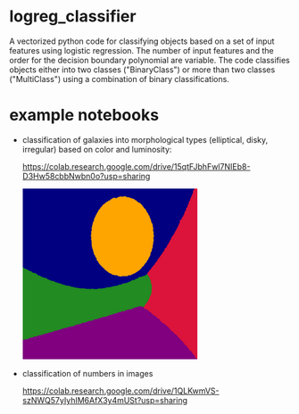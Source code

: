 # logreg_classifier

A vectorized python code for classifying objects based on a set of input features using logistic regression.
The number of input features and the order for the decision boundary polynomial are variable.
The code classifies objects either into two classes ("BinaryClass") or more than two classes ("MultiClass")
using a combination of binary classifications.

# example notebooks

- classification of galaxies into morphological types (elliptical, disky, irregular) based on color and luminosity:

  https://colab.research.google.com/drive/15qtFJbhFwl7NIEb8-D3Hw58cbbNwbn0o?usp=sharing
  
  ![decision boundaries for galaxy classificaiton in color-color space](decision_boundaries.png)

- classification of numbers in images

  https://colab.research.google.com/drive/1QLKwmVS-szNWQ57yIyhIM6AfX3y4mUSt?usp=sharing

